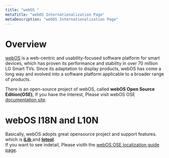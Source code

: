 ```yaml
---
title: "webOS "
metaTitle: "webOS Internationalization Page"
metaDescription: "webOS Internationalization Page"
---
```


Overview
=============

[webOS](https://en.wikipedia.org/wiki/WebOS) is a web-centric and usability-focused software platform for smart devices, which has proven its performance and stability in over 70 million LG Smart TVs. Since its adaptation to display products, webOS has come a long way and evolved into a software platform applicable to a broader range of products.

There is an open-source project of webOS, called __webOS Open Source Edition(OSE)__, If you have the interest, Please visit webOS OSE [documentation site](https://www.webosose.org/).


webOS I18N and L10N
=============
Basically, webOS adopts great opensource project and support features. which is [__iLib__ ](https://github.com/iLib-js/iLib )and [__lotool__](https://github.com/iLib-js/loctool).  
If you want to see indetail, Please visith the [webOS OSE localization guide page](https://www.webosose.org/docs/guides/development/localization/localization-guide/).


